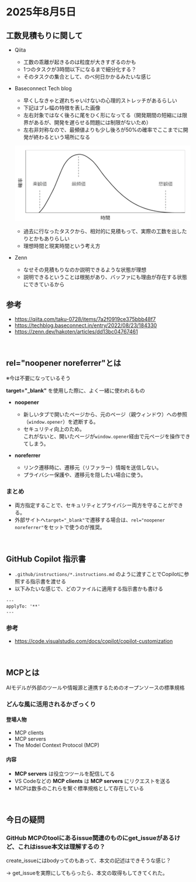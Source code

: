 # 2025年8月5日

## 工数見積もりに関して
- Qiita
    - 工数の乖離が起きるのは粒度が大きすぎるのかも
    - 1つのタスクが3時間以下になるまで細分化する？
    - そのタスクの集合として、のべ何日かかるみたいな感じ

- Baseconnect Tech blog
    - 早くしなきゃと遅れちゃいけないの心理的ストレッチがあるらしい
    - 下記はブレ幅の特徴を表した画像
    - 左右対象ではなく後ろに尾をひく形になってる（開発期間の短縮には限界があるが、開発を遅らせる問題には制限がないため）
    - 左右非対称なので、最頻値よりも少し後ろが50%の確率でここまでに開発が終わるという場所になる

    ![工数ベータ分布](../../image/2025/8/1.png)

    - 過去に行なったタスクから、相対的に見積もって、実際の工数を出したりとかもありらしい
    - 理想時間と現実時間という考え方

- Zenn
    - なせその見積もりなのか説明できるような状態が理想
    - 説明できるということは根拠があり、バッファにも理由が存在する状態にできているから

## 参考
- https://qiita.com/taku-0728/items/7a2f0919ce375bbb48f7
- https://techblog.baseconnect.in/entry/2022/08/23/184330
- https://zenn.dev/hakoten/articles/dd13bc04767461

<br>

## rel="noopener noreferrer"とは
※今は不要になっているそう

**target="_blank"** を使用した際に、よく一緒に使われるもの

- **noopener**
  - 新しいタブで開いたページから、元のページ（親ウィンドウ）への参照（`window.opener`）を遮断する。
  - セキュリティ向上のため。  
    これがないと、開いたページが`window.opener`経由で元ページを操作できてしまう。

- **noreferrer**
  - リンク遷移時に、遷移元（リファラー）情報を送信しない。
  - プライバシー保護や、遷移元を隠したい場合に使う。

### まとめ

- 両方指定することで、セキュリティとプライバシー両方を守ることができる。
- 外部サイトへ`target="_blank"`で遷移する場合は、`rel="noopener noreferrer"`をセットで使うのが推奨。


<br>

## GitHub Copilot 指示書

- ``.github/instructions/*.instructions.md`` のように渡すことでCopilotに参照する指示書を渡せる
- 以下みたいな感じで、どのファイルに適用する指示書かも書ける

```
---
applyTo: '**'
---
```

### 参考
- https://code.visualstudio.com/docs/copilot/copilot-customization

<br>

## MCPとは
AIモデルが外部のツールや情報源と連携するためのオープンソースの標準規格

### どんな風に活用されるかざっくり
#### 登場人物
- MCP clients
- MCP servers
- The Model Context Protocol (MCP)

#### 内容
- **MCP servers** は役立つツールを配信してる
- VS Codeなどの **MCP clients** は **MCP servers** にリクエストを送る
- MCPは数多のこれらを繋ぐ標準規格として存在している

<br>

## 今日の疑問

### GitHub MCPのtoolにあるissue関連のものにget_issueがあるけど、これはissue本文は理解するの？

create_issueにはbodyってのもあって、本文の記述はできそうな感じ？

-> get_issueを実際にしてもらったら、本文の取得もしてきてくれた。
